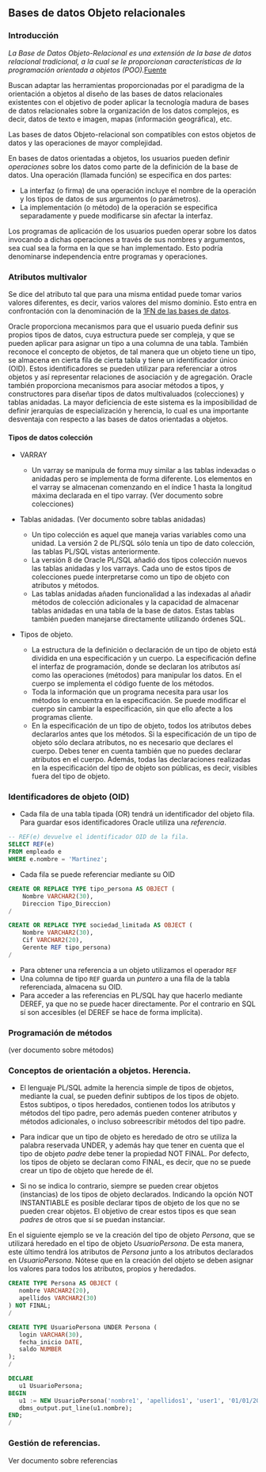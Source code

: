 ## Bases de datos Objeto relacionales
### Introducción
*La Base de Datos Objeto-Relacional es una extensión de la base de datos relacional tradicional, a la cual se le proporcionan características de la programación orientada a objetos (POO).*[Fuente](https://es.wikipedia.org/wiki/Base_de_datos_objeto-relacional)

Buscan adaptar las herramientas proporcionadas por el paradigma de la orientación a objetos al diseño de las bases de datos relacionales existentes con el objetivo de poder aplicar la tecnología madura de bases de datos relacionales sobre la organización de los datos complejos, es decir, datos de texto e imagen, mapas (información geográfica), etc. 

Las bases de datos Objeto-relacional  son compatibles con estos objetos de datos y las operaciones de mayor complejidad.

En bases de datos orientadas a objetos, los usuarios pueden definir _operaciones_ sobre los datos como parte de la definición de la base de datos. Una operación (llamada función) se especifica en dos partes:

* La interfaz (o firma) de una operación incluye el nombre de la operación y los tipos de datos de sus argumentos (o parámetros). 
* La implementación (o método) de la operación se especifica separadamente y puede modificarse sin afectar la interfaz. 
  
Los programas de aplicación de los usuarios pueden operar sobre los datos invocando a dichas operaciones a través de sus nombres y argumentos, sea cual sea la forma en la que se han implementado. Esto podría denominarse independencia entre programas y operaciones.


### Atributos multivalor

Se dice del atributo tal que para una misma entidad puede tomar varios valores diferentes, es decir, varios valores del mismo dominio. Esto entra en confrontación con la denominación de la [1FN de las bases de datos](http://basesdedatosjc.blogspot.com/2012/04/primera-forma-normal-en-bases-de-datos.html). 

Oracle proporciona mecanismos para que el usuario pueda definir sus propios tipos de datos, cuya estructura puede ser compleja, y que se pueden aplicar para asignar un tipo a una columna de una tabla. También reconoce el concepto de objetos, de tal manera que un objeto tiene un tipo, se almacena en cierta fila de cierta tabla y tiene un identificador único (OID). Estos identificadores se pueden utilizar para referenciar a otros objetos y así representar relaciones de asociación y de agregación. Oracle también proporciona mecanismos para asociar métodos a tipos, y constructores para diseñar tipos de datos multivaluados (colecciones) y tablas anidadas. La mayor deficiencia de este sistema es la imposibilidad de definir jerarquías de especialización y herencia, lo cual es una importante desventaja con respecto a las bases de datos orientadas a objetos.

#### Tipos de datos colección
* VARRAY 
  * Un varray se manipula de forma muy similar a las tablas indexadas o anidadas pero se implementa de forma diferente. Los elementos en el varray se almacenan comenzando en el índice 1 hasta la longitud máxima declarada en el tipo varray. (Ver documento sobre colecciones)
  
* Tablas anidadas. (Ver documento sobre tablas anidadas)
  * Un tipo colección es aquel que maneja varias variables como una unidad. La versión 2 de PL/SQL sólo tenía un tipo de dato colección, las tablas PL/SQL vistas anteriormente. 
  * La versión 8 de Oracle PL/SQL añadió dos tipos colección nuevos las tablas anidadas y los varrays. Cada uno de estos tipos de colecciones puede interpretarse como un tipo de objeto con atributos y métodos. 
  * Las tablas anidadas añaden funcionalidad a las indexadas al añadir métodos de colección adicionales y la capacidad de almacenar tablas anidadas en una tabla de la base de datos. Estas tablas también pueden manejarse directamente utilizando órdenes SQL.
  

* Tipos de objeto.
  * La estructura de la definición o declaración de un tipo de objeto está dividida en una especificación y un cuerpo. La especificación define el interfaz de programación, donde se declaran los atributos así como las operaciones (métodos) para manipular los datos. En el cuerpo se implementa el código fuente de los métodos.
  * Toda la información que un programa necesita para usar los métodos lo encuentra en la especificación. Se puede modificar el cuerpo sin cambiar la especificación, sin que ello afecte a los programas cliente.
  * En la especificación de un tipo de objeto, todos los atributos debes declararlos antes que los métodos. Si la especificación de un tipo de objeto sólo declara atributos, no es necesario que declares el cuerpo. Debes tener en cuenta también que no puedes declarar atributos en el cuerpo. Además, todas las declaraciones realizadas en la especificación del tipo de objeto son públicas, es decir, visibles fuera del tipo de objeto.



### Identificadores de objeto (OID)

* Cada fila de una tabla tipada (OR) tendrá un identificador del objeto fila. Para guardar esos identificadores Oracle utiliza una *referencia*.

```sql
-- REF(e) devuelve el identificador OID de la fila.
SELECT REF(e) 
FROM empleado e
WHERE e.nombre = 'Martinez';
```

* Cada fila se puede referenciar mediante su OID

```sql
CREATE OR REPLACE TYPE tipo_persona AS OBJECT (
    Nombre VARCHAR2(30),
    Direccion Tipo_Direccion)
/

CREATE OR REPLACE TYPE sociedad_limitada AS OBJECT (
    Nombre VARCHAR2(30),
    Cif VARCHAR2(20),
    Gerente REF tipo_persona)
/
```

* Para obtener una referencia a un objeto utilizamos el operador ```REF```
* Una columna de tipo ```REF``` guarda un *puntero* a una fila de la tabla referenciada, almacena su OID.
* Para acceder a las referencias en PL/SQL hay que hacerlo mediante DEREF, ya que no se puede hacer directamente. Por el contrario en SQL sí son accesibles (el DEREF se hace de forma implícita).

### Programación de métodos

(ver documento sobre métodos)

### Conceptos de orientación a objetos. Herencia.

* El lenguaje PL/SQL admite la herencia simple de tipos de objetos, mediante la cual, se pueden definir subtipos de los tipos de objeto. Estos subtipos, o tipos heredados, contienen todos los atributos y métodos del tipo padre, pero además pueden contener atributos y métodos adicionales, o incluso sobreescribir métodos del tipo padre.

* Para indicar que un tipo de objeto es heredado de otro se utiliza la palabra reservada UNDER, y además hay que tener en cuenta que el tipo de objeto *padre* debe tener la propiedad NOT FINAL. Por defecto, los tipos de objeto se declaran como FINAL, es decir, que no se puede crear un tipo de objeto que herede de él.

* Si no se indica lo contrario, siempre se pueden crear objetos (instancias) de los tipos de objeto declarados. Indicando la opción NOT INSTANTIABLE es posible declarar tipos de objeto de los que no se pueden crear objetos. El objetivo de crear estos tipos es que sean *padres* de otros que sí se puedan instanciar.
  
En el siguiente ejemplo se ve la creación del tipo de objeto *Persona*, que se utilizará heredado en el tipo de objeto *UsuarioPersona*. De esta manera, este último tendrá los atributos de *Persona* junto a los atributos declarados en *UsuarioPersona*. Nótese que en la creación del objeto se deben asignar los valores para todos los atributos, propios y heredados.
 
```sql
CREATE TYPE Persona AS OBJECT (
   nombre VARCHAR2(20),
   apellidos VARCHAR2(30)
) NOT FINAL; 
/

CREATE TYPE UsuarioPersona UNDER Persona (
   login VARCHAR(30),
   fecha_inicio DATE,
   saldo NUMBER
); 
/

DECLARE
   u1 UsuarioPersona;
BEGIN
   u1 := NEW UsuarioPersona('nombre1', 'apellidos1', 'user1', '01/01/2019', 100);
   dbms_output.put_line(u1.nombre);
END; 
/
```


### Gestión de referencias.

Ver documento sobre referencias